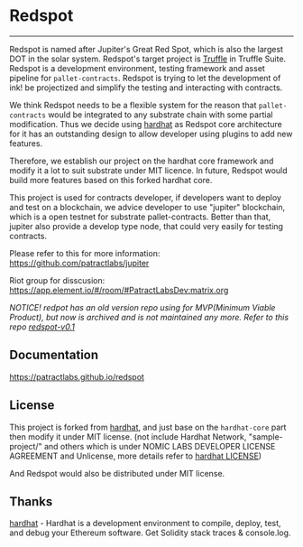 # Redspot

---

Redspot is named after Jupiter's Great Red Spot, which is also the largest DOT in the solar system. Redspot's target project is [Truffle](https://github.com/trufflesuite/truffle) in Truffle Suite. Redspot is a development environment, testing framework and asset pipeline for `pallet-contracts`. Redspot is trying to let the development of ink! be projectized and simplify the testing and interacting with contracts.

We think Redspot needs to be a flexible system for the reason that `pallet-contracts` would be integrated to any substrate chain with some partial modification. Thus we decide using [hardhat](https://github.com/nomiclabs/hardhat) as Redspot core architecture for it has an outstanding design to allow developer using plugins to add new features.

Therefore, we establish our project on the hardhat core framework and modify it a lot to suit substrate under MIT licence. In future, Redspot would build more features based on this forked hardhat core.

This project is used for contracts developer, if developers want to deploy and test on a blockchain, we advice developer to use "jupiter" blockchain, which is a open testnet for substrate pallet-contracts. Better than that, jupiter also provide a develop type node, that could very easily for testing contracts.

Please refer to this for more information: https://github.com/patractlabs/jupiter

Riot group for disscusion: https://app.element.io/#/room/#PatractLabsDev:matrix.org

_NOTICE!_
*redpot has an old version repo using for MVP(Minimum Viable Product), but now is archived and is not maintained any more. Refer to this repo [redspot-v0.1](https://github.com/patractlabs/redspot-v0.1)*


## Documentation

https://patractlabs.github.io/redspot

## License

This project is forked from [hardhat](https://github.com/nomiclabs/hardhat), and just base on the `hardhat-core` part then modify it under MIT license. (not include Hardhat Network, "sample-project/" and others which is under NOMIC LABS DEVELOPER LICENSE AGREEMENT and Unlicense, more details refer to [hardhat LICENSE](https://github.com/nomiclabs/hardhat/blob/master/packages/hardhat-core/LICENSE))

And Redspot would also be distributed under MIT license.

## Thanks

[hardhat](https://github.com/nomiclabs/hardhat) - Hardhat is a development environment to compile, deploy, test, and debug your Ethereum software. Get Solidity stack traces & console.log.